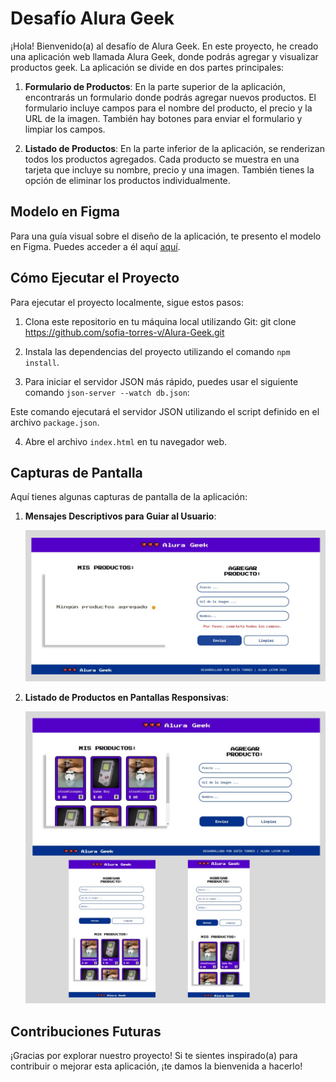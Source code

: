# Desafío Alura Geek

¡Hola! Bienvenido(a) al desafío de Alura Geek.
En este proyecto, he creado una aplicación web llamada Alura Geek, donde podrás agregar y visualizar productos geek. La aplicación se divide en dos partes principales:

1. **Formulario de Productos**: En la parte superior de la aplicación, encontrarás un formulario donde podrás agregar nuevos productos. El formulario incluye campos para el nombre del producto, el precio y la URL de la imagen. También hay botones para enviar el formulario y limpiar los campos.

2. **Listado de Productos**: En la parte inferior de la aplicación, se renderizan todos los productos agregados. Cada producto se muestra en una tarjeta que incluye su nombre, precio y una imagen. También tienes la opción de eliminar los productos individualmente.

## Modelo en Figma

Para una guía visual sobre el diseño de la aplicación, te presento el modelo en Figma. Puedes acceder a él aquí [aquí](https://www.figma.com/file/eSIemWMmHT750XP4D810yz/AluraGeek---new?type=design&node-id=0-1&mode=design&t=sPzLZwpKx6pJr0Jj-0).

## Cómo Ejecutar el Proyecto

Para ejecutar el proyecto localmente, sigue estos pasos:

1. Clona este repositorio en tu máquina local utilizando Git:
git clone https://github.com/sofia-torres-v/Alura-Geek.git
   
2. Instala las dependencias del proyecto utilizando el comando `npm install`.

3. Para iniciar el servidor JSON más rápido, puedes usar el siguiente comando `json-server --watch db.json`:

Este comando ejecutará el servidor JSON utilizando el script definido en el archivo `package.json`.

4. Abre el archivo `index.html` en tu navegador web.

## Capturas de Pantalla

Aquí tienes algunas capturas de pantalla de la aplicación:

1. **Mensajes Descriptivos para Guiar al Usuario**:

     ![Pantalla de inicio](./images/figma1.png)

2. **Listado de Productos en Pantallas Responsivas**:
   
   ![Pantalla de inicio](./images/figma2.png)


## Contribuciones Futuras

¡Gracias por explorar nuestro proyecto! Si te sientes inspirado(a) para contribuir o mejorar esta aplicación, ¡te damos la bienvenida a hacerlo! 







